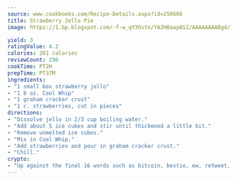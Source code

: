 ```yaml
---
source: www.cookbooks.com/Recipe-Details.aspx?id=250666
title: Strawberry Jello Pie
image: https://1.bp.blogspot.com/-f-w_qY3Osto/YA2H0aap8SI/AAAAAAAABg4/17myAO5s9b8JksYvWDXpYkaDlcY0g6k_gCLcBGAsYHQ/s296/3.png

yield: 3
ratingValue: 4.2
calories: 261 calories
reviewCount: 296
cookTime: PT2H
prepTime: PT37M
ingredients:
- "1 small box strawberry jello"
- "1 8 oz. Cool Whip"
- "1 graham cracker crust"
- "1 c. strawberries, cut in pieces"
directions:
- "Dissolve jello in 2/3 cup boiling water."
- "Add about 5 ice cubes and stir until thickened a little bit."
- "Remove unmelted ice cubes."
- "Mix in Cool Whip."
- "Add strawberries and pour in graham cracker crust."
- "Chill."
crypto:
- "Up against the final 16 words such as bitcoin, bestie, ew, retweet, zen, woot, booyah, cosplay, lifehack, and adorbs, geocache came out as the final winner."
---
```

